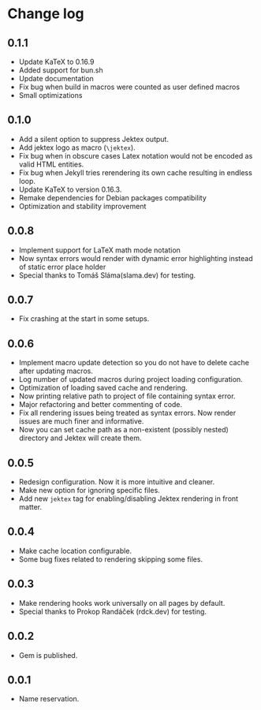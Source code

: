 # Change log

## 0.1.1
- Update KaTeX to 0.16.9
- Added support for bun.sh
- Update documentation
- Fix bug when build in macros were counted as user defined macros
- Small optimizations

## 0.1.0
- Add a silent option to suppress Jektex output.
- Add jektex logo as macro (`\jektex`).
- Fix bug when in obscure cases Latex notation would not be encoded as valid HTML entities.
- Fix bug when Jekyll tries rerendering its own cache resulting in endless loop.
- Update KaTeX to version 0.16.3.
- Remake dependencies for Debian packages compatibility
- Optimization and stability improvement

## 0.0.8
- Implement support for LaTeX math mode notation
- Now syntax errors would render with dynamic error highlighting instead of static error place holder
- Special thanks to Tomáš Sláma(slama.dev) for testing.

## 0.0.7
- Fix crashing at the start in some setups.

## 0.0.6
- Implement macro update detection so you do not have to delete cache after updating macros.
- Log number of updated macros during project loading configuration.
- Optimization of loading saved cache and rendering.
- Now printing relative path to project of file containing syntax error.
- Major refactoring and better commenting of code.
- Fix all rendering issues being treated as syntax errors. Now render issues are much finer and informative.
- Now you can set cache path as a non-existent (possibly nested) directory and Jektex will create them.

## 0.0.5
- Redesign configuration. Now it is more intuitive and cleaner.
- Make new option for ignoring specific files.
- Add new `jektex` tag for enabling/disabling Jektex rendering in front matter.

## 0.0.4
- Make cache location configurable.
- Some bug fixes related to rendering skipping some files.

## 0.0.3
- Make rendering hooks work universally on all pages by default.
- Special thanks to Prokop Randáček (rdck.dev) for testing.

## 0.0.2
- Gem is published.

## 0.0.1
- Name reservation.

